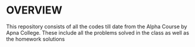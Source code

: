 # OVERVIEW

This repository consists of all the codes till date from the Alpha Course by Apna College. These include all the problems solved in the class as well as the homework solutions